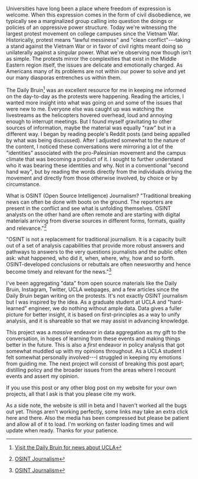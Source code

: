 

Universities have long been a place where freedom of expression is welcome. When this expression comes in the form of civil disobedience, we typically see a 
marginalized group calling into question the doings or policies of an oppressive power structure. Today we're witnessing the largest protest movement on college campuses since
the Vietnam War. Historically, protest means "lawful messiness" and "clean conflict"---taking a stand against the Vietnam War or in favor of civil rights meant doing so unilaterally against a singular power. 
What we're observing now though isn’t as simple. The protests mirror the complexities that exist in the Middle Eastern region itself, the issues are delicate and 
emotionally charged. As Americans many of its problems are not within our power to solve and yet our many diasporas entrenches us within them.  

The Daily Bruin[^400] was an excellent resource for me in keeping me informed on the day-to-day as the protests were happening. Reading the articles, I wanted more insight into what was going on and some of the issues that were new to me. 
Everyone else was caught up was watching the livestreams as the helicopters hovered overhead, loud and annoying enough to interrupt meetings. But I found myself gravitating to other sources of information, maybe the material was equally 
"raw" but in a different way. I began by reading people's Reddit posts (and being appalled by what was being discussed). After I adjusted somewhat to the nature of the content, I noticed these conversations were mirroring a lot of 
the "identities" associated with the pro-Palesinian movement and the campus climate that was becoming a product of it. I sought to further understand who it was bearing these identities and why. Not in a conventional "second hand way", but by
reading the words directly from the individuals driving the movement and directly from those otherwise involved, by choice or by circumstance.  

What is OSINT (Open Source Intelligence) Journalism?
"Traditional breaking news can often be done with boots on the ground. The reporters are present in the conflict and see what is unfolding themselves. OSINT analysts on the other hand are often remote and are starting with digital 
materials arriving from diverse sources in different forms, formats, quality and relevance."[^91]

"OSINT is not a replacement for traditional journalism. It is a capacity built out of a set of analysis capabilities that provide more robust answers and pathways to answers to the very questions journalists and the public often ask: what happened, 
who did it, when, where, why, how and so forth. OSINT-developed conclusions or rebuttals are often newsworthy and hence become timely and relevant for the news."[^91]

I've been aggregating "data" from open source materials like the Daily Bruin, Instagram, Twitter, UCLA webpages, and a few articles since the Daily Bruin began writing on the protests. It's not exactly OSINT journalism but I was inspired by the 
idea. As a graduate student at UCLA and "hard-learned" engineer, we do nothing without ample data. Data gives a fuller picture for better insight, it is based on first-principles as a way to unify analysis, and it is shareable so that we may
assist in advancing knowledge.   

This project was a *massive* endeavor in data aggregation as my gift to the conversation, in hopes of learning from these events and making things better in the future. 
This is also a *first* endeavor in policy analysis that got somewhat muddled up with my opinions throughout. As a UCLA student I felt somewhat personally involved---I struggled in keeping my emotions from guiding me. 
The next project will consist of breaking this post apart; distilling policy and the broader issues from the areas where I recount events and assert my opinion.  

If you use this post or any other blog post on my website for your own projects, all that I ask is that you please cite my work. 

As a side note, the website is still in beta and I haven't worked all the bugs out yet. Things aren't working perfectly, some links may take an extra click here and there. Also the media has been compressed but please be patient and allow all of it to load. 
I'm working on faster loading times and will update when ready. Thanks for your patience. 



[^400]:[Visit the Daily Bruin for news about UCLA](https://dailybruin.com/)
[^89]:[r/UCLA](https://www.reddit.com/r/ucla/)
[^90]:[reddit scrape of r/UCLA regarding protests](https://alexiepogue.com/2024/05/08/Scraped-Reddit-Regarding-Protest-Events/)
[^91]:[OSINT Journalism](https://www.forbes.com/sites/subramaniamvincent/2023/10/27/how-open-source-intelligence-can-help-journalism-cover-conflicts/?sh=382b3c4f57c4)